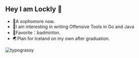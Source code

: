 ## Hey I am Lockly 👋

- 🎉A sophomore now.
- 🚀I am interesting in writing Offensive Tools in Go and Java
- 🏸Favorite：badminton.
- 🌏Plan for Iceland on my own after graduation.
<div>
<img alt="typograssy" src="https://typograssy.deno.dev/api?text=%20BKLockly%20&l0=27282b&l1=88dafd&l2=3bdbde&l3=13b3ff&l4=1b5798&bg=0d1117&speed=179">
</div>
